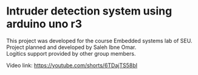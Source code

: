 # Intruder detection system using arduino uno r3
This project was developed for the course Embedded systems lab of SEU. <br/>
Project planned and developed by Saleh Ibne Omar. <br/>
Logitics support provided by other group members. <br/>

Video link: https://youtube.com/shorts/6TDajTS58bI
